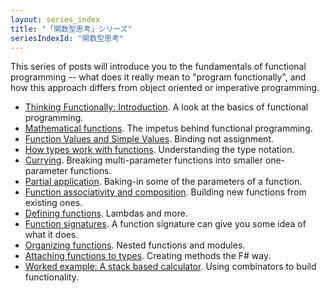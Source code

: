 ```yaml
---
layout: series_index
title: "「関数型思考」シリーズ"
seriesIndexId: "関数型思考"
---
```


This series of posts will introduce you to the fundamentals of functional programming
-- what does it really mean to "program functionally", and how this approach differs from object oriented or imperative programming.

* [Thinking Functionally: Introduction](../posts/thinking-functionally-intro.md). A look at the basics of functional programming.
* [Mathematical functions](../posts/mathematical-functions.md). The impetus behind functional programming.
* [Function Values and Simple Values](../posts/function-values-and-simple-values.md). Binding not assignment.
* [How types work with functions](../posts/how-types-work-with-functions.md). Understanding the type notation.
* [Currying](../posts/currying.md). Breaking multi-parameter functions into smaller one-parameter functions.
* [Partial application](../posts/partial-application.md). Baking-in some of the parameters of a function.
* [Function associativity and composition](../posts/function-composition.md). Building new functions from existing ones.
* [Defining functions](../posts/defining-functions.md). Lambdas and more.
* [Function signatures](../posts/function-signatures.md). A function signature can give you some idea of what it does.
* [Organizing functions](../posts/organizing-functions.md). Nested functions and modules.
* [Attaching functions to types](../posts/type-extensions.md). Creating methods the F# way.
* [Worked example: A stack based calculator](../posts/stack-based-calculator.md). Using combinators to build functionality.

